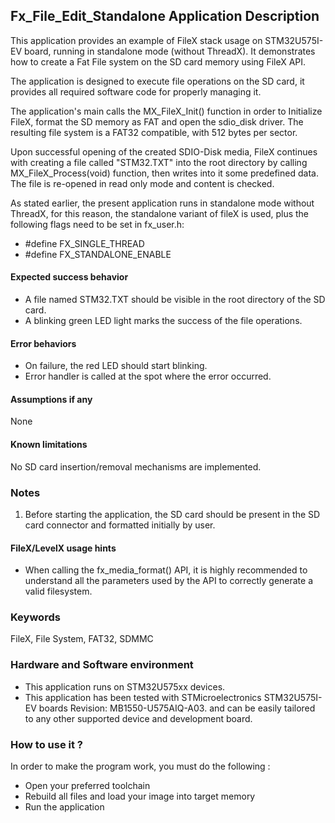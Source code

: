 
## <b>Fx_File_Edit_Standalone Application Description</b>

This application provides an example of FileX stack usage on STM32U575I-EV board, running in standalone mode (without ThreadX). It demonstrates how to create a Fat File system on the SD card memory using FileX API.

The application is designed to execute file operations on the SD card, it provides all required software code for properly managing it.

The application's main calls the MX_FileX_Init() function in order to Initialize FileX, format the SD memory as FAT and open the sdio_disk driver. The resulting file system is a FAT32 compatible, with 512 bytes per sector.

Upon successful opening of the created SDIO-Disk media, FileX continues with creating a file called "STM32.TXT" into the root directory by calling MX_FileX_Process(void) function, then writes into it some predefined data. The file is re-opened in read only mode and content is checked.


As stated earlier, the present application runs in standalone mode without ThreadX, for this reason, the standalone variant of fileX is used, plus the following flags need to be set in fx_user.h:
  
-  #define FX_SINGLE_THREAD
-  #define FX_STANDALONE_ENABLE

#### <b>Expected success behavior</b>

- A file named STM32.TXT should be visible in the root directory of the SD card.
- A blinking green LED light marks the success of the file operations.

#### <b>Error behaviors</b>

- On failure, the red LED should start blinking.
- Error handler is called at the spot where the error occurred.

#### <b>Assumptions if any</b>
None

#### <b>Known limitations</b>
No SD card insertion/removal mechanisms are implemented.

### <b>Notes</b>

 1. Before starting the application, the SD card should be present in the SD card connector and formatted initially by user.

#### <b>FileX/LevelX usage hints</b>

- When calling the fx_media_format() API, it is highly recommended to understand all the parameters used by the API to correctly generate a valid filesystem.

### <b>Keywords</b>

FileX, File System, FAT32, SDMMC

### <b>Hardware and Software environment</b>

  - This application runs on  STM32U575xx devices.
  - This application has been tested with STMicroelectronics STM32U575I-EV boards Revision: MB1550-U575AIQ-A03.
    and can be easily tailored to any other supported device and development board.


### <b>How to use it ?</b>

In order to make the program work, you must do the following :

 - Open your preferred toolchain
 - Rebuild all files and load your image into target memory
 - Run the application
 